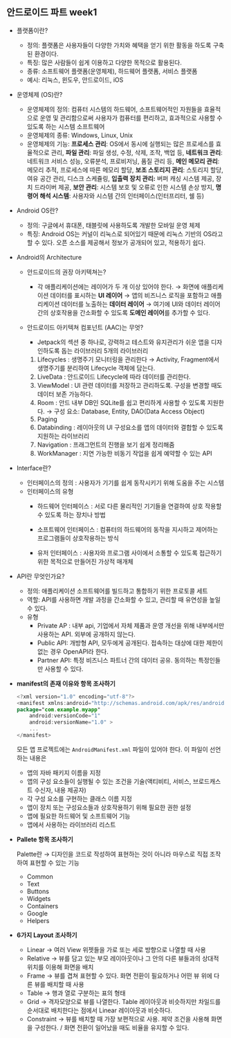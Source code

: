 
## 안드로이드 파트 week1

- 플랫폼이란?
    - 정의: 플랫폼은 사용자들이 다양한 가치와 혜택을 얻기 위한 활동을 하도록 구축된 환경이다.
    - 특징: 많은 사람들이 쉽게 이용하고 다양한 목적으로 활용된다.
    - 종류: 소프트웨어 플랫폼(운영체제), 하드웨어 플랫폼, 서비스 플랫폼
    - 예시: 리눅스, 윈도우, 안드로이드, iOS
- 운영체제 (OS)란?
    - 운영체제의 정의: 컴퓨터 시스템의 하드웨어, 소프트웨어적인 자원들을 효율적으로 운영 및 관리함으로써 사용자가 컴퓨터를 편리하고, 효과적으로 사용할 수 있도록 하는 시스템 소프트웨어
    - 운영체제의 종류: Windows, Linux, Unix
    - 운영체제의 기능: **프로세스 관리**: OS에서 동시에 실행되는 많은 프로세스를 효율적으로 관리, **파일 관리**: 파일 생성, 수정, 삭제, 조작, 백업 등, **네트워크 관리**: 네트워크 서비스 성능, 오류분석, 프로비저닝, 품질 관리 등, **메인 메모리 관리**: 메모리 추적, 프로세스에 따른 메모리 할당, **보조 스토리지 관리**: 스토리지 할당, 여유 공간 관리, 디스크 스케쥴링, **입출력 장치 관리:** 버퍼 캐싱 시스템 제공, 장치 드라이버 제공, **보안 관리**: 시스템 보호 및 오류로 인한 시스템 손상 방지, **명령어 해석 시스템**: 사용자와 시스템 간의 인터페이스(인터프리터, 쉘 등)
- Android OS란?
    - 정의: 구글에서 휴대폰, 태블릿에 사용하도록 개발한 모바일 운영 체제
    - 특징: Android OS는 커널이 리눅스로 되어있기 때문에 리눅스 기반의 OS라고 할 수 있다. 오픈 소스를 제공해서 정보가 공개되어 있고, 적용하기 쉽다.
- Android의 Architecture
    - 안드로이드의 권장 아키텍쳐는?
        - 각 애플리케이션에는 레이어가 두 개 이상 있어야 한다. 
        → 화면에 애플리케이션 데이터를 표시하는 **UI 레이어**
        → 앱의 비즈니스 로직을 포함하고 애플리케이션 데이터를 노출하는 **데이터 레이어**
        → 여기에 UI와 데이터 레이어 간의 상호작용을 간소화할 수 있도록 **도메인 레이어**를 추가할 수 있다.
        
        
    - 안드로이드 아키텍쳐 컴포넌트 (AAC)는 무엇?
        - Jetpack의 섹션 중 하나로, 강력하고 테스트와 유지관리가 쉬운 앱을 디자인하도록 돕는 라이브러리
        5개의 라이브러리
        1. Lifecycles
        : 생명주기 모니터링을 관리한다 → Activity, Fragment에서 생명주기를 분리하여 Lifecycle 객체에 담는다.
        2. LiveData
        : 안드로이드 Lifecycle에 따라 데이터를 관리한다. 
        3. ViewModel
        : UI 관련 데이터를 저장하고 관리하도록. 구성을 변경할 때도 데이터 보존 가능하다.
        4. Room
        : 안드 내부 DB인 SQLite를 쉽고 편리하게 사용할 수 있도록 지원한다. 
        → 구성 요소: Database, Entity, DAO(Data Access Object)
        5. Paging
        6. Databinding
        : 레이아웃의 UI 구성요소를 앱의 데이터와 결합할 수 있도록 지원하는 라이브러리
        7. Navigation
        : 프래그먼트의 진행을 보기 쉽게 정리해줌
        8. WorkManager
        : 지연 가능한 비동기 작업을 쉽게 예약할 수 있는 API
- Interface란?
    - 인터페이스의 정의 : 사용자가 기기를 쉽게 동작시키기 위해 도움을 주는 시스템
    - 인터페이스의 유형
        - 하드웨어 인터페이스 : 서로 다른 물리적인 기기들을 연결하여 상호 작용할 수 있도록 하는 장치나 방법
         
        - 소프트웨어 인터페이스 : 컴퓨터의 하드웨어의 동작을 지시하고 제어하는 프로그램들이 상호작용하는 방식
         
        - 유저 인터페이스 : 사용자와 프로그램 사이에서 소통할 수 있도록 접근하기 위한 목적으로 만들어진 가상적 매개체
         
- API란 무엇인가요?
    - 정의: 애플리케이션 소프트웨어를 빌드하고 통합하기 위한 프로토콜 세트
    - 역할: API를 사용하면 개발 과정을 간소화할 수 있고, 관리할 때 유연성을 높일 수 있다.
    - 유형
        - Private AP : 내부 api, 기업에서 자체 제품과 운영 개선을 위해 내부에서만 사용하는 API. 외부에 공개하지 않는다.
        - Public API: 개방형 API, 모두에게 공개된다. 접속하는 대상에 대한 제한이 없는 경우 OpenAPI라 한다.
        - Partner API: 특정 비즈니스 파트너 간의 데이터 공유. 동의하는 특정인들만 사용할 수 있다.


- **manifest의 존재 이유와 항목 조사하기**
    
    ```kotlin
    <?xml version="1.0" encoding="utf-8"?>
    <manifest xmlns:android="http://schemas.android.com/apk/res/android"
    package="com.example.myapp"
        android:versionCode="1"
        android:versionName="1.0" >
        ...
    </manifest>
    ```
    
    모든 앱 프로젝트에는 `AndroidManifest.xml` 파일이 있어야 한다. 이 파일이 선언하는 내용은
    
    - 앱의 자바 패키지 이름을 지정
    - 앱의 구성 요소들이 실행될 수 있는 조건을 기술(액티비티, 서비스, 브로드캐스트 수신자, 내용 제공자)
    - 각 구성 요소를 구현하는 클래스 이름 지정
    - 앱이 장치 또는 구성요소들과 상호작용하기 위해 필요한 권한 설정
    - 앱에 필요한 하드웨어 및 소프트웨어 기능
    - 앱에서 사용하는 라이브러리 리스트

- **Pallete 항목 조사하기**
    
    Palette란 → 디자인을 코드로 작성하여 표현하는 것이 아니라 마우스로 직접 조작하여 표현할 수 있는 기능
    
    - Common
    - Text
    - Buttons
    - Widgets
    - Containers
    - Google
    - Helpers


- **6가지 Layout 조사하기**
    - Linear → 여러 View 위젯들을 가로 또는 세로 방향으로 나열할 때 사용
    - Relative → 뷰를 담고 있는 부모 레이아웃이나 그 안의 다른 뷰들과의 상대적 위치를 이용해 화면을 배치
    - Frame → 뷰를 겹쳐 표현할 수 있다. 화면 전환이 필요하거나 어떤 뷰 위에 다른 뷰를 배치할 때 사용
    - Table → 행과 열로 구분하는 표의 형태
    - Grid → 격자모양으로 뷰를 나열한다. Table 레이아웃과 비슷하지만 차일드를 순서대로 배치한다는 점에서 Linear 레이아웃과 비슷하다.
    - Constraint → 뷰를 배치할 때 가장 보편적으로 사용. 제약 조건을 사용해 화면을 구성한다. / 화면 전환이 일어났을 때도 비율을 유지할 수 있다.


 
